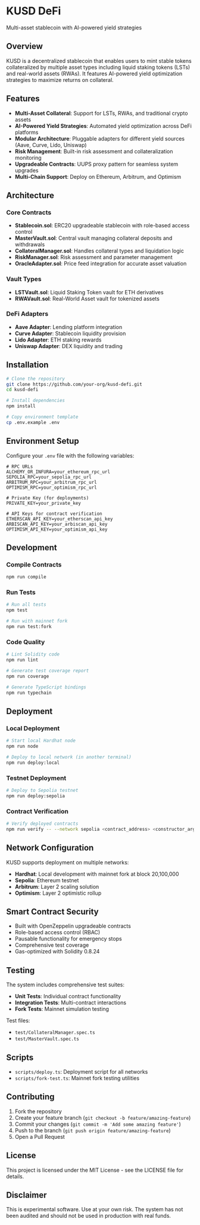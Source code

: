 # KUSD DeFi

Multi-asset stablecoin with AI-powered yield strategies

## Overview

KUSD is a decentralized stablecoin that enables users to mint stable tokens collateralized by multiple asset types including liquid staking tokens (LSTs) and real-world assets (RWAs). It features AI-powered yield optimization strategies to maximize returns on collateral.

## Features

- **Multi-Asset Collateral**: Support for LSTs, RWAs, and traditional crypto assets
- **AI-Powered Yield Strategies**: Automated yield optimization across DeFi platforms
- **Modular Architecture**: Pluggable adapters for different yield sources (Aave, Curve, Lido, Uniswap)
- **Risk Management**: Built-in risk assessment and collateralization monitoring
- **Upgradeable Contracts**: UUPS proxy pattern for seamless system upgrades
- **Multi-Chain Support**: Deploy on Ethereum, Arbitrum, and Optimism

## Architecture

### Core Contracts

- **Stablecoin.sol**: ERC20 upgradeable stablecoin with role-based access control
- **MasterVault.sol**: Central vault managing collateral deposits and withdrawals
- **CollateralManager.sol**: Handles collateral types and liquidation logic
- **RiskManager.sol**: Risk assessment and parameter management
- **OracleAdapter.sol**: Price feed integration for accurate asset valuation

### Vault Types

- **LSTVault.sol**: Liquid Staking Token vault for ETH derivatives
- **RWAVault.sol**: Real-World Asset vault for tokenized assets

### DeFi Adapters

- **Aave Adapter**: Lending platform integration
- **Curve Adapter**: Stablecoin liquidity provision
- **Lido Adapter**: ETH staking rewards
- **Uniswap Adapter**: DEX liquidity and trading

## Installation

```bash
# Clone the repository
git clone https://github.com/your-org/kusd-defi.git
cd kusd-defi

# Install dependencies
npm install

# Copy environment template
cp .env.example .env
```

## Environment Setup

Configure your `.env` file with the following variables:

```env
# RPC URLs
ALCHEMY_OR_INFURA=your_ethereum_rpc_url
SEPOLIA_RPC=your_sepolia_rpc_url
ARBITRUM_RPC=your_arbitrum_rpc_url
OPTIMISM_RPC=your_optimism_rpc_url

# Private Key (for deployments)
PRIVATE_KEY=your_private_key

# API Keys for contract verification
ETHERSCAN_API_KEY=your_etherscan_api_key
ARBISCAN_API_KEY=your_arbiscan_api_key
OPTIMISM_API_KEY=your_optimism_api_key
```

## Development

### Compile Contracts

```bash
npm run compile
```

### Run Tests

```bash
# Run all tests
npm test

# Run with mainnet fork
npm run test:fork
```

### Code Quality

```bash
# Lint Solidity code
npm run lint

# Generate test coverage report
npm run coverage

# Generate TypeScript bindings
npm run typechain
```

## Deployment

### Local Deployment

```bash
# Start local Hardhat node
npm run node

# Deploy to local network (in another terminal)
npm run deploy:local
```

### Testnet Deployment

```bash
# Deploy to Sepolia testnet
npm run deploy:sepolia
```

### Contract Verification

```bash
# Verify deployed contracts
npm run verify -- --network sepolia <contract_address> <constructor_args>
```

## Network Configuration

KUSD supports deployment on multiple networks:

- **Hardhat**: Local development with mainnet fork at block 20,100,000
- **Sepolia**: Ethereum testnet
- **Arbitrum**: Layer 2 scaling solution
- **Optimism**: Layer 2 optimistic rollup

## Smart Contract Security

- Built with OpenZeppelin upgradeable contracts
- Role-based access control (RBAC)
- Pausable functionality for emergency stops
- Comprehensive test coverage
- Gas-optimized with Solidity 0.8.24

## Testing

The system includes comprehensive test suites:

- **Unit Tests**: Individual contract functionality
- **Integration Tests**: Multi-contract interactions
- **Fork Tests**: Mainnet simulation testing

Test files:
- `test/CollateralManager.spec.ts`
- `test/MasterVault.spec.ts`

## Scripts

- `scripts/deploy.ts`: Deployment script for all networks
- `scripts/fork-test.ts`: Mainnet fork testing utilities

## Contributing

1. Fork the repository
2. Create your feature branch (`git checkout -b feature/amazing-feature`)
3. Commit your changes (`git commit -m 'Add some amazing feature'`)
4. Push to the branch (`git push origin feature/amazing-feature`)
5. Open a Pull Request

## License

This project is licensed under the MIT License - see the LICENSE file for details.

## Disclaimer

This is experimental software. Use at your own risk. The system has not been audited and should not be used in production with real funds.